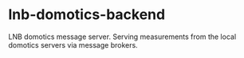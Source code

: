 # lnb-domotics-backend
LNB domotics message server. Serving measurements from the local domotics servers via message brokers.
